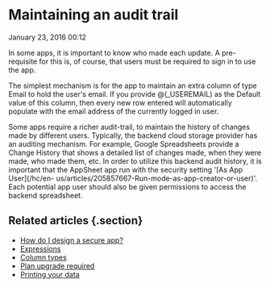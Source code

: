 #  Maintaining an audit trail


January 23, 2016 00:12

In some apps, it is important to know who made each update. A pre-requisite
for this is, of course, that users must be required to sign in to use the app.

The simplest mechanism is for the app to maintain an extra column of type
Email to hold the user's email. If you provide @(_USEREMAIL) as the Default
value of this column, then every new row entered will automatically populate
with the email address of the currently logged in user.

Some apps require a richer audit-trail, to maintain the history of changes
made by different users. Typically, the backend cloud storage provider has an
auditing mechanism. For example, Google Spreadsheets provide a Change History
that shows a detailed list of changes made, when they were made, who made
them, etc. In order to utilize this backend audit history, it is important
that the AppSheet app run with the security setting '[As App User](/hc/en-
us/articles/205857667-Run-mode-as-app-creator-or-user)'. Each potential app
user should also be given permissions to access the backend spreadsheet.


## Related articles {.section}

  * [How do I design a secure app?](How-do-I-design-a-secure-app-)
  * [Expressions](Expressions)
  * [Column types](Column-types)
  * [Plan upgrade required](Plan-upgrade-required)
  * [Printing your data](Printing-your-data)

